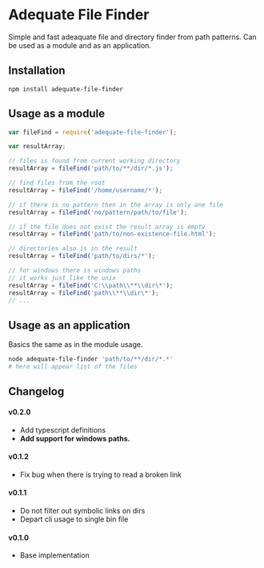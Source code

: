 # Adequate File Finder
Simple and fast adeaquate file and directory finder from path patterns. Can be used as a module and as an application.

## Installation
`npm install adequate-file-finder`

## Usage as a module

```js
var fileFind = require('adequate-file-finder');

var resultArray;

// files is found from current working directory
resultArray = fileFind('path/to/**/dir/*.js');

// find files from the root
resultArray = fileFind('/home/username/*');

// if there is no pattern then in the array is only one file
resultArray = fileFind('no/pattern/path/to/file');

// if the file does not exist the result array is empty
resultArray = fileFind('path/to/non-existence-file.html');

// directories also is in the result
resultArray = fileFind('path/to/dirs/*');

// for windows there is windows paths
// it works just like the unix
resultArray = fileFind('C:\\path\\**\\dir\*');
resultArray = fileFind('path\\**\\dir\*');
// ...
```

## Usage as an application

Basics the same as in the module usage.

```bash
node adequate-file-finder 'path/to/**/dir/*.*'
# here will appear list of the files
```

## Changelog

#### v0.2.0
* Add typescript definitions
* **Add support for windows paths.**

#### v0.1.2
* Fix bug when there is trying to read a broken link

#### v0.1.1
* Do not filter out symbolic links on dirs
* Depart cli usage to single bin file

#### v0.1.0
* Base implementation